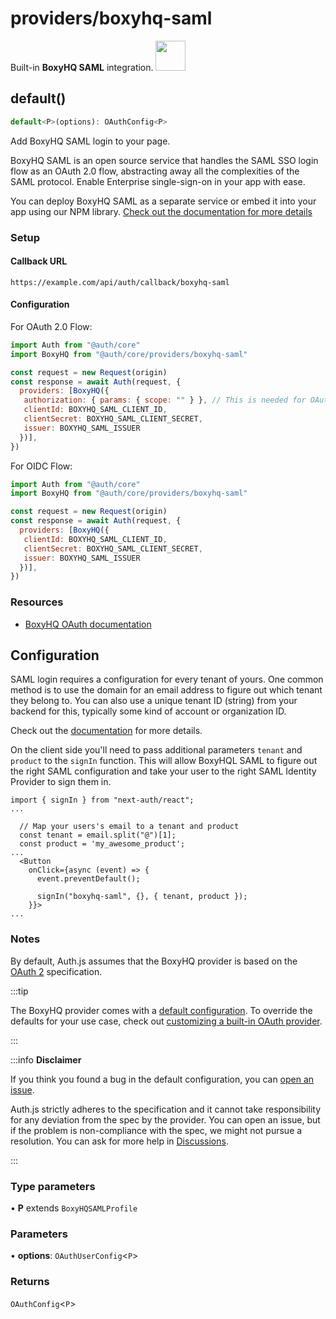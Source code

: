 # providers/boxyhq-saml

<div style={{backgroundColor: "#000", display: "flex", justifyContent: "space-between", color: "#fff", padding: 16}}>
<span>Built-in <b>BoxyHQ SAML</b> integration.</span>
<a href="https://boxyhq.com/">
  <img style={{display: "block"}} src="https://authjs.dev/img/providers/boxyhq-saml.svg" height="48" width="48"/>
</a>
</div>

## default()

```ts
default<P>(options): OAuthConfig<P>
```

Add BoxyHQ SAML login to your page.

BoxyHQ SAML is an open source service that handles the SAML SSO login flow as an OAuth 2.0 flow, abstracting away all the complexities of the SAML protocol. Enable Enterprise single-sign-on in your app with ease.

You can deploy BoxyHQ SAML as a separate service or embed it into your app using our NPM library. [Check out the documentation for more details](https://boxyhq.com/docs/jackson/deploy)

### Setup

#### Callback URL
```
https://example.com/api/auth/callback/boxyhq-saml
```

#### Configuration

For OAuth 2.0 Flow:
```js
import Auth from "@auth/core"
import BoxyHQ from "@auth/core/providers/boxyhq-saml"

const request = new Request(origin)
const response = await Auth(request, {
  providers: [BoxyHQ({
   authorization: { params: { scope: "" } }, // This is needed for OAuth 2.0 flow, otherwise default to openid
   clientId: BOXYHQ_SAML_CLIENT_ID,
   clientSecret: BOXYHQ_SAML_CLIENT_SECRET,
   issuer: BOXYHQ_SAML_ISSUER
  })],
})
```
For OIDC Flow:

```js
import Auth from "@auth/core"
import BoxyHQ from "@auth/core/providers/boxyhq-saml"

const request = new Request(origin)
const response = await Auth(request, {
  providers: [BoxyHQ({
   clientId: BOXYHQ_SAML_CLIENT_ID,
   clientSecret: BOXYHQ_SAML_CLIENT_SECRET,
   issuer: BOXYHQ_SAML_ISSUER
  })],
})
```

### Resources

 - [BoxyHQ OAuth documentation](https://example.com)

## Configuration

SAML login requires a configuration for every tenant of yours. One common method is to use the domain for an email address to figure out which tenant they belong to. You can also use a unique tenant ID (string) from your backend for this, typically some kind of account or organization ID.

Check out the [documentation](https://boxyhq.com/docs/jackson/saml-flow#2-saml-config-api) for more details.

On the client side you'll need to pass additional parameters `tenant` and `product` to the `signIn` function. This will allow BoxyHQL SAML to figure out the right SAML configuration and take your user to the right SAML Identity Provider to sign them in.

```tsx
import { signIn } from "next-auth/react";
...

  // Map your users's email to a tenant and product
  const tenant = email.split("@")[1];
  const product = 'my_awesome_product';
...
  <Button
    onClick={async (event) => {
      event.preventDefault();

      signIn("boxyhq-saml", {}, { tenant, product });
    }}>
...
```
### Notes

By default, Auth.js assumes that the BoxyHQ provider is
based on the [OAuth 2](https://www.rfc-editor.org/rfc/rfc6749.html) specification.

:::tip

The BoxyHQ provider comes with a [default configuration](https://github.com/nextauthjs/next-auth/blob/main/packages/core/src/providers/boxyhq-saml.ts).
To override the defaults for your use case, check out [customizing a built-in OAuth provider](https://authjs.dev/guides/providers/custom-provider#override-default-options).

:::

:::info **Disclaimer**

If you think you found a bug in the default configuration, you can [open an issue](https://authjs.dev/new/provider-issue).

Auth.js strictly adheres to the specification and it cannot take responsibility for any deviation from
the spec by the provider. You can open an issue, but if the problem is non-compliance with the spec,
we might not pursue a resolution. You can ask for more help in [Discussions](https://authjs.dev/new/github-discussions).

:::

### Type parameters

• **P** extends `BoxyHQSAMLProfile`

### Parameters

• **options**: `OAuthUserConfig`\<`P`\>

### Returns

`OAuthConfig`\<`P`\>
